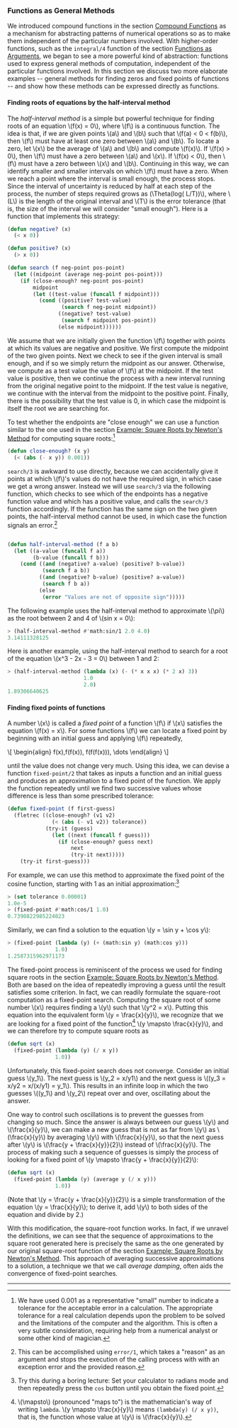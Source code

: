 ### Functions as General Methods

We introduced compound functions in the section [Compound Functions]() as a mechanism for abstracting patterns of numerical operations so as to make them independent of the particular numbers involved. With higher-order functions, such as the ``integral/4`` function of the section [Functions as Arguments](), we began to see a more powerful kind of abstraction: functions used to express general methods of computation, independent of the particular functions involved. In this section we discuss two more elaborate examples -- general methods for finding zeros and fixed points of functions -- and show how these methods can be expressed directly as functions.


#### Finding roots of equations by the half-interval method

The *half-interval method* is a simple but powerful technique for finding roots of an equation \\(f(x) = 0\\), where \\(f\\) is a continuous function. The idea is that, if we are given points \\(a\\) and \\(b\\) such that \\(f(a) < 0 < f(b)\\), then \\(f\\) must have at least one zero between \\(a\\) and \\(b\\). To locate a zero, let \\(x\\) be the average of \\(a\\) and \\(b\\) and compute \\(f(x)\\). If \\(f(x) > 0\\), then \\(f\\) must have a zero between \\(a\\) and \\(x\\). If \\(f(x) < 0\\), then \\(f\\) must have a zero between \\(x\\) and \\(b\\). Continuing in this way, we can identify smaller and smaller intervals on which \\(f\\) must have a zero. When we reach a point where the interval is small enough, the process stops. Since the interval of uncertainty is reduced by half at each step of the process, the number of steps required grows as \(\Theta(log( L/T))\\), where \\(L\\) is the length of the original interval and \\(T\\) is the error tolerance (that is, the size of the interval we will consider "small enough"). Here is a function that implements this strategy:

```lisp
(defun negative? (x)
  (< x 0))

(defun positive? (x)
  (> x 0))

(defun search (f neg-point pos-point)
  (let ((midpoint (average neg-point pos-point)))
    (if (close-enough? neg-point pos-point)
        midpoint
        (let ((test-value (funcall f midpoint)))
          (cond ((positive? test-value)
                 (search f neg-point midpoint))
                ((negative? test-value)
                 (search f midpoint pos-point))
                (else midpoint))))))
```

We assume that we are initially given the function \\(f\\) together with points at which its values are negative and positive. We first compute the midpoint of the two given points. Next we check to see if the given interval is small enough, and if so we simply return the midpoint as our answer. Otherwise, we compute as a test value the value of \\(f\\) at the midpoint. If the test value is positive, then we continue the process with a new interval running from the original negative point to the midpoint. If the test value is negative, we continue with the interval from the midpoint to the positive point. Finally, there is the possibility that the test value is 0, in which case the midpoint is itself the root we are searching for.

To test whether the endpoints are "close enough" we can use a function similar to the one used in the section [Example: Square Roots by Newton's Method]() for computing square roots:[^1]

```lisp
(defun close-enough? (x y)
  (< (abs (- x y)) 0.001))
```

``search/3`` is awkward to use directly, because we can accidentally give it points at which \\(f\\)'s values do not have the required sign, in which case we get a wrong answer. Instead we will use ``search/3`` via the following function, which checks to see which of the endpoints has a negative function value and which has a positive value, and calls the ``search/3`` function accordingly. If the function has the same sign on the two given points, the half-interval method cannot be used, in which case the function signals an error.[^2]

```lisp

(defun half-interval-method (f a b)
  (let ((a-value (funcall f a))
        (b-value (funcall f b)))
    (cond ((and (negative? a-value) (positive? b-value))
           (search f a b))
          ((and (negative? b-value) (positive? a-value))
           (search f b a))
          (else
           (error "Values are not of opposite sign")))))
```

The following example uses the half-interval method to approximate \\(\pi\\) as the root between 2 and 4 of \\(sin x = 0\\):

```lisp
> (half-interval-method #'math:sin/1 2.0 4.0)
3.14111328125
```

Here is another example, using the half-interval method to search for a root of the equation \\(x^3 - 2x - 3 = 0\\) between 1 and 2:

```lisp
> (half-interval-method (lambda (x) (- (* x x x) (* 2 x) 3))
                        1.0
                        2.0)
1.89306640625
```

#### Finding fixed points of functions

A number \\(x\\) is called a *fixed point* of a function \\(f\\) if \\(x\\) satisfies the equation \\(f(x) = x\\). For some functions \\(f\\) we can locate a fixed point by beginning with an initial guess and applying \\(f\\) repeatedly,

\\[
\begin{align}
f(x),f(f(x)), f(f(f(x))), \dots
\end{align}
\\]

until the value does not change very much. Using this idea, we can devise a function ``fixed-point/2`` that takes as inputs a function and an initial guess and produces an approximation to a fixed point of the function. We apply the function repeatedly until we find two successive values whose difference is less than some prescribed tolerance:

```lisp
(defun fixed-point (f first-guess)
  (fletrec ((close-enough? (v1 v2)
              (< (abs (- v1 v2)) tolerance))
            (try-it (guess)
              (let ((next (funcall f guess)))
                (if (close-enough? guess next)
                    next
                    (try-it next)))))
    (try-it first-guess)))
```

For example, we can use this method to approximate the fixed point of the cosine function, starting with 1 as an initial approximation:[^3]

```lisp
> (set tolerance 0.00001)
1.0e-5
> (fixed-point #'math:cos/1 1.0)
0.7390822985224023
```

Similarly, we can find a solution to the equation \\(y = \sin y + \cos y\\):

```lisp
> (fixed-point (lambda (y) (+ (math:sin y) (math:cos y)))
               1.0)
1.2587315962971173
```

The fixed-point process is reminiscent of the process we used for finding square roots in the section [Example: Square Roots by Newton's Method](). Both are based on the idea of repeatedly improving a guess until the result satisfies some criterion. In fact, we can readily formulate the square-root computation as a fixed-point search. Computing the square root of some number \\(x\\) requires finding a \\(y\\) such that \\(y^2 = x\\). Putting this equation into the equivalent form \\(y = \frac{x}{y}\\), we recognize that we are looking for a fixed point of the function[^4] \\(y \mapsto \frac{x}{y}\\), and we can therefore try to compute square roots as

```lisp
(defun sqrt (x)
  (fixed-point (lambda (y) (/ x y))
               1.0))
```

Unfortunately, this fixed-point search does not converge. Consider an initial guess \\(y_1\\). The next guess is \\(y_2 = x/y1\\) and the next guess is \\((y_3 = x/y2 = x/(x/y1) = y_1\\). This results in an infinite loop in which the two guesses \\((y_1\\) and \\(y_2\\) repeat over and over, oscillating about the answer.

One way to control such oscillations is to prevent the guesses from changing so much. Since the answer is always between our guess \\(y\\) and \\(\frac{x}{y}\\), we can make a new guess that is not as far from \\(y\\) as \\(\frac{x}{y}\\) by averaging \\(y\\) with \\(\frac{x}{y}\\), so that the next guess after \\(y\\) is \\(\frac{y + \frac{x}{y}}{2}\\) instead of \\(\frac{x}{y}\\). The process of making such a sequence of guesses is simply the process of looking for a fixed point of \\(y \mapsto \frac{y + \frac{x}{y}}{2}\\):

```lisp
(defun sqrt (x)
  (fixed-point (lambda (y) (average y (/ x y)))
               1.0))
```

(Note that \\(y = \frac{y + \frac{x}{y}}{2}\\) is a simple transformation of the equation \\(y = \frac{x}{y}\\); to derive it, add \\(y\\) to both sides of the equation and divide by 2.)

With this modification, the square-root function works. In fact, if we unravel the definitions, we can see that the sequence of approximations to the square root generated here is precisely the same as the one generated by our original square-root function of the section [Example: Square Roots by Newton's Method](). This approach of averaging successive approximations to a solution, a technique we that we call *average damping*, often aids the convergence of fixed-point searches.

----

[^1]: We have used 0.001 as a representative "small" number to indicate a tolerance for the acceptable error in a calculation. The appropriate tolerance for a real calculation depends upon the problem to be solved and the limitations of the computer and the algorithm. This is often a very subtle consideration, requiring help from a numerical analyst or some other kind of magician.

[^2]: This can be accomplished using ``error/1``, which takes a "reason" as an argument and stops the execution of the calling process with with an exception error and the provided reason.

[^3]: Try this during a boring lecture: Set your calculator to radians mode and then repeatedly press the ``cos`` button until you obtain the fixed point.

[^4]: \\(\mapsto\\) (pronounced "maps to") is the mathematician's way of writing ``lambda``. \\(y \mapsto \frac{x}{y}\\) means ``(lambda(y) (/ x y))``, that is, the function whose value at \\(y\\) is \\(\frac{x}{y}\\).

